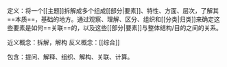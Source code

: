 定义：将一个[[主题]]拆解成多个组成[[部分|要素]]、特性、方面、层次，了解其==本质==，基础的地方。通过观察、理解、区分、组织和[[分类|归类]]来确定这些要素是如何==关联==的，以及这些[[部分|要素]]与整体结构/目的之间的关系。

近义概念：拆解，解构
反义概念：[[综合]]

包含：提问、解释、组织、解构、关联、计算。